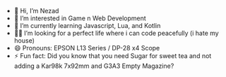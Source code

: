 - 👋 Hi, I’m Nezad
- 👀 I’m interested in Game n Web Development
- 🌱 I’m currently learning Javascript, Lua, and Kotlin
- 🧑‍🧒 I’m looking for a perfect life where i can code peacefully (i hate my house)
- 😄 Pronouns: EPSON L13 Series / DP-28 x4 Scope
- ⚡ Fun fact: Did you know that you need Sugar for sweet tea and not adding a Kar98k 7x92mm and G3A3 Empty Magazine?

<!---
I love cats because they adorable and meows and do nothing. solid 10/10
--->

